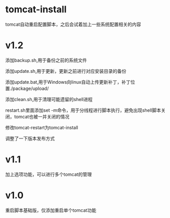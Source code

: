 # tomcat-install

tomcat自动重启配置脚本，之后会试着加上一些系统配置相关的内容

# v1.2

添加backup.sh,用于备份之前的系统文件

添加update.sh,用于更新，更新之前进行对应安装目录的备份

添加update.bat,用于Windows向linux自动上传更新补丁，补丁位置./package/upload/

添加clean.sh,用于清理可能遗留的shell进程

restart.sh里面添加set -m命令，用于分线程进行脚本执行，避免出现shell脚本关闭，tomcat也被一并关闭的情况

修改tomcat-restart为tomcat-install

调整了一下版本发布方式

# v1.1

加上选项功能，可以进行多个tomcat的管理

# v1.0

重启脚本基础版，仅添加重启单个tomcat功能
